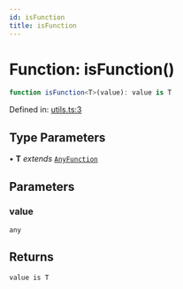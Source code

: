 ```yaml
---
id: isFunction
title: isFunction
---
```


<!-- DO NOT EDIT: this page is autogenerated from the type comments -->

# Function: isFunction()

```ts
function isFunction<T>(value): value is T
```

Defined in: [utils.ts:3](https://github.com/TanStack/pacer/blob/main/packages/persister/src/utils.ts#L3)

## Type Parameters

• **T** *extends* [`AnyFunction`](../../type-aliases/anyfunction.md)

## Parameters

### value

`any`

## Returns

`value is T`
